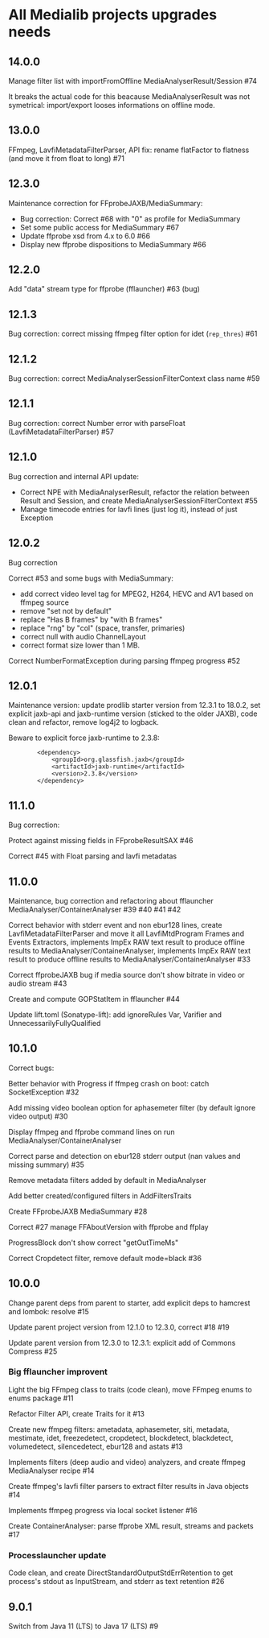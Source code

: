 # All Medialib projects upgrades needs

## 14.0.0

Manage filter list with importFromOffline MediaAnalyserResult/Session #74

It breaks the actual code for this beacause MediaAnalyserResult was not symetrical: import/export looses informations on offline mode.

## 13.0.0

FFmpeg, LavfiMetadataFilterParser, API fix: rename flatFactor to flatness (and move it from float to long) #71

## 12.3.0

Maintenance correction for FFprobeJAXB/MediaSummary:

 - Bug correction: Correct #68 with "0" as profile for MediaSummary
 - Set some public access for MediaSummary #67
 - Update ffprobe xsd from 4.x to 6.0 #66
 - Display new ffprobe dispositions to MediaSummary #66

## 12.2.0

Add "data" stream type for ffprobe (fflauncher) #63 (bug)

## 12.1.3

Bug correction: correct missing ffmpeg filter option for idet (`rep_thres`) #61

## 12.1.2

Bug correction: correct MediaAnalyserSessionFilterContext class name #59

## 12.1.1

Bug correction: correct Number error with parseFloat (LavfiMetadataFilterParser) #57

## 12.1.0

Bug correction and internal API update:

 - Correct NPE with MediaAnalyserResult, refactor the relation between Result and Session, and create MediaAnalyserSessionFilterContext #55
 - Manage timecode entries for lavfi lines (just log it), instead of just Exception

## 12.0.2

Bug correction

Correct #53 and some bugs with MediaSummary:

 - add correct video level tag for MPEG2, H264, HEVC and AV1 based on ffmpeg source
 - remove "set not by default"
 - replace "Has B frames" by "with B frames"
 - replace "rng" by "col" (space, transfer, primaries)
 - correct null with audio ChannelLayout
 - correct format size lower than 1 MB.

Correct NumberFormatException during parsing ffmpeg progress #52

## 12.0.1

Maintenance version: update prodlib starter version from 12.3.1 to 18.0.2, set explicit jaxb-api and jaxb-runtime version (sticked to the older JAXB), code clean and refactor, remove log4j2 to logback.

Beware to explicit force jaxb-runtime to 2.3.8:

            <dependency>
                <groupId>org.glassfish.jaxb</groupId>
                <artifactId>jaxb-runtime</artifactId>
                <version>2.3.8</version>
            </dependency>

## 11.1.0

Bug correction:

Protect against missing fields in FFprobeResultSAX #46

Correct #45 with Float parsing and lavfi metadatas

## 11.0.0

Maintenance, bug correction and refactoring about fflauncher MediaAnalyser/ContainerAnalyser #39 #40 #41 #42

Correct behavior with stderr event and non ebur128 lines, create LavfiMetadataFilterParser and move it all LavfiMtdProgram Frames and Events Extractors, implements ImpEx RAW text result to produce offline results to MediaAnalyser/ContainerAnalyser, implements ImpEx RAW text result to produce offline results to MediaAnalyser/ContainerAnalyser #33

Correct ffprobeJAXB bug if media source don't show bitrate in video or audio stream #43

Create and compute GOPStatItem in fflauncher #44

Update lift.toml (Sonatype-lift): add ignoreRules Var, Varifier and UnnecessarilyFullyQualified

## 10.1.0

Correct bugs:

Better behavior with Progress if ffmpeg crash on boot: catch SocketException #32

Add missing video boolean option for aphasemeter filter (by default ignore video output) #30

Display ffmpeg and ffprobe command lines on run MediaAnalyser/ContainerAnalyser

Correct parse and detection on ebur128 stderr output (nan values and missing summary) #35

Remove metadata filters added by default in MediaAnalyser

Add better created/configured filters in AddFiltersTraits

Create FFprobeJAXB MediaSummary #28

Correct #27 manage FFAboutVersion with ffprobe and ffplay

ProgressBlock don't show correct "getOutTimeMs"

Correct Cropdetect filter, remove default mode=black #36

## 10.0.0

Change parent deps from parent to starter, add explicit deps to hamcrest and lombok: resolve #15

Update parent project version from 12.1.0 to 12.3.0, correct #18 #19

Update parent version from 12.3.0 to 12.3.1: explicit add of Commons Compress #25

### Big fflauncher improvent

Light the big FFmpeg class to traits (code clean), move FFmpeg enums to enums package #11

Refactor Filter API, create Traits for it #13

Create new ffmpeg filters: ametadata, aphasemeter, siti, metadata, mestimate, idet, freezedetect, cropdetect, blockdetect, blackdetect, volumedetect, silencedetect, ebur128 and astats #13

Implements filters (deep audio and video) analyzers, and create ffmpeg MediaAnalyser recipe #14

Create ffmpeg's lavfi filter parsers to extract filter results in Java objects #14

Implements ffmpeg progress via local socket listener #16

Create ContainerAnalyser: parse ffprobe XML result, streams and packets #17

### Processlauncher update

Code clean, and create DirectStandardOutputStdErrRetention to get process's stdout as InputStream, and stderr as text retention #26

## 9.0.1

Switch from Java 11 (LTS) to Java 17 (LTS) #9

